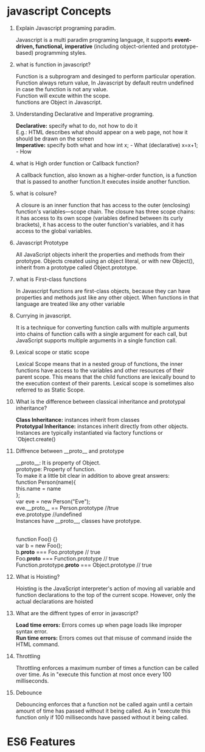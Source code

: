<h1>javascript Concepts</h1>
  <ol>
  <li>
    Explain Javascript programing paradim.
    <p>
      Javascript is a multi paradim programing language, it supports <strong>event-driven, functional, imperative</strong> (including object-oriented and prototype-based) programming styles.
    </p>
  </li>
  <li>
    what is function in javascript?
    <p>
   Function is a subprogram and desinged to perform particular operation.<br>
   Function always return value, In Javascript by default reutrn undefined in case the function is not any value.<br>
   Function will excute within the scope.<br>
   functions are Object in Javascript.
    </p>
  </li>
  <li>
    Understanding Declarative and Imperative programing.
    <p>
      <strong>Declarative:</strong> specify what to do, not how to do it<br>
	    E.g.: HTML describes what should appear on a web page, not how it should be drawn on the screen<br>
      <strong>Imperative:</strong> specify both what and how
	    int x; - What (declarative)
	    x=x+1; - How
    </p>
  </li>
  <li>
    what is High order function or Callback function?
    <p>
     A callback function, also known as a higher-order function, is a function that is passed to another function.It executes inside another function.
    </p>
  </li>
  <li>
    what is colsure?
    <p> A closure is an inner function that has access to the outer (enclosing) function's variables—scope chain. The closure has three scope chains: it has access to its own scope (variables defined between its curly brackets), it has access to the outer function's variables, and it has access to the global variables.</p>
  </li>
  <li>
    Javascript Prototype  
   <p> All JavaScript objects inherit the properties and methods from their prototype. Objects created using an object literal, or with new Object(), inherit from a prototype called Object.prototype.</p>
  </li>
  <li> 
    what is First-class functions
    <p>
     In Javascript functions are first-class objects, because they can have properties and methods just like any other object.
     When functions in that language are treated like any other variable
    </p>
  </li>
  <li>
    Currying in javascript.
    <p>
      It is a technique for converting function calls with multiple arguments into chains of function calls with a single argument for each call, but JavaScript supports multiple arguments in a single function call. 
    </p>
    <li>
       Lexical scope or static scope
      <p>
        Lexical Scope means that in a nested group of functions, the inner functions have access to the variables and other resources of their parent scope. This means that the child functions are lexically bound to the execution context of their parents. Lexical scope is sometimes also referred to as Static Scope.
      </p>
    </li>
  <li>
     What is the difference between classical inheritance and prototypal inheritance?
    <p>
      <strong>Class Inheritance:</strong> instances inherit from classes<br>
      <strong>Prototypal Inheritance:</strong> instances inherit directly from other objects. Instances are typically instantiated via factory functions or `Object.create()
    </p>
  </li>
 <li> 
  Diffrence between __proto__ and  prototype
  <p>
    __proto__: It is property of Object.<br>
    prototype: Property of function.</br>
    To make it a little bit clear in addition to above great answers:<br>
function Person(name){<br>
    this.name = name<br>
 }; <br>
var eve = new Person("Eve");<br>
eve.__proto__ == Person.prototype //true<br>
eve.prototype  //undefined<br>
Instances have __proto__, classes have prototype.<br><br>

function Foo() {}<br>
var b = new Foo();<br>
b.__proto__ === Foo.prototype // true<br>
Foo.__proto__ === Function.prototype // true<br>
Function.prototype.__proto__ === Object.prototype // true<br>
  </p>
  </li>
  <li>
    What is Hoisting?
    <p>
      Hoisting is the JavaScript interpreter's action of moving all variable and function declarations to the top of the current scope. However, only the actual declarations are hoisted
    </p>
  </li>
  <li>
     What are the diffrent types of error in javascript?
    <p>
      <strong>Load time errors:</strong> Errors comes up when page loads like improper syntax error.<br>
      <strong>Run time errors:</strong> Errors comes out that misuse of command inside the HTML command.
    </p>
  </li>
  <li>
    Throttling
    <p>Throttling enforces a maximum number of times a function can be called over time. As in "execute this function at most once every 100 milliseconds.</p>
  </li>
  <li>
    Debounce
    <p>Debouncing enforces that a function not be called again until a certain amount of time has passed without it being called. As in "execute this function only if 100 milliseconds have passed without it being called.</p>
  </li>
  </ol>
    <h1> ES6 Features</h1>
